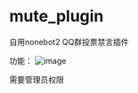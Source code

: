 # mute_plugin
自用nonebot2 QQ群投票禁言插件

功能：
![image](https://github.com/971364942/mute_plugin/assets/43522771/e06f0d0e-e1f1-42b7-bc2f-4b812d101bb2)

需要管理员权限
